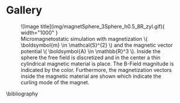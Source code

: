 <!--
SPDX-FileCopyrightText: 2022 The Ikarus Developers mueller@ibb.uni-stuttgart.de

SPDX-License-Identifier: CC-BY-SA-4.0
-->

# Gallery

<figure markdown>
  ![Image title](img/magnetSphere_3Sphere_h0.5_8R_zyl.gif){ width="1000" }
  <figcaption>Micromagnetostatic simulation with magnetization \( \boldsymbol{m} \in \mathcal{S}^{2}  \) and the magnetic vector potential
\( \boldsymbol{A} \in \mathbb{R}^3 \). Inside the sphere the free field is discretized and in the center a thin cylindrical magnetic material is place.
 The B-Field magnitude is indicated by the color. Furthermore, the magnetization vectors inside the magnetic material are shown which indicate the curling mode of the magnet.
</figcaption>
</figure>

\bibliography 
